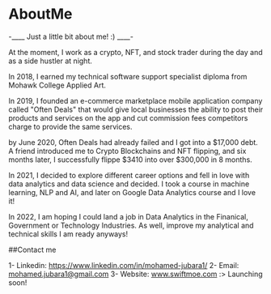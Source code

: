 # AboutMe

-____ Just a little bit about me! :) ____-

At the moment, I work as a crypto, NFT, and stock trader during the day and as a side hustler at night.

In 2018, I earned my technical software support specialist diploma from Mohawk College Applied Art.

In 2019, I founded an e-commerce marketplace mobile application company called "Often Deals" that would give local businesses the ability to post their products and services on the app and cut commission fees competitors charge to provide the same services.

by June 2020, Often Deals had already failed and I got into a $17,000 debt. A friend introduced me to Crypto Blockchains and NFT flipping, and six months later,  I successfully flippe $3410 into over $300,000 in 8 months.


In 2021, I decided to explore different career options and fell in love with data analytics and data science and decided. I took a course in machine learning, NLP and AI, and later on Google Data Analytics course and I love it!

In 2022, I am hoping I could land a job in Data Analytics in the Finanical, Government or Technology Industries. As well, improve my analytical and technical skills I am ready anyways!

##Contact me 

1- Linkedin: https://www.linkedin.com/in/mohamed-jubara1/
2- Email: mohamed.jubara1@gmail.com
3- Website: www.swiftmoe.com :> Launching soon!
